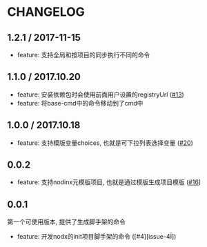 # CHANGELOG

## 1.2.1 / 2017-11-15

* feature: 支持全局和按项目的同步执行不同的命令

## 1.1.0 / 2017.10.20

* feature: 安装依赖包时会使用前面用户设置的registryUrl ([#13][issue-13])
* feature: 将base-cmd中的命令移动到了cmd中

## 1.0.0 / 2017.10.18

* feature: 支持模版变量choices, 也就是可下拉列表选择变量 ([#20][issue-20])

## 0.0.2

* feature: 支持nodinx元模版项目, 也就是通过模版生成项目模版 ([#16][issue-16]]

## 0.0.1

第一个可使用版本, 提供了生成脚手架的命令

* feature: 开发nodx的init项目脚手架的命令 ([#4][issue-4Ï])

[issue-4]: http://git.code.oa.com/WSRD-Tech-Center-Lib/nodinx-cli/issues/4
[issue-13]: http://git.code.oa.com/WSRD-Tech-Center-Lib/nodinx-cli/issues/13
[issue-16]: http://git.code.oa.com/WSRD-Tech-Center-Lib/nodinx-cli/issues/16
[issue-20]: http://git.code.oa.com/WSRD-Tech-Center-Lib/nodinx-cli/issues/20
